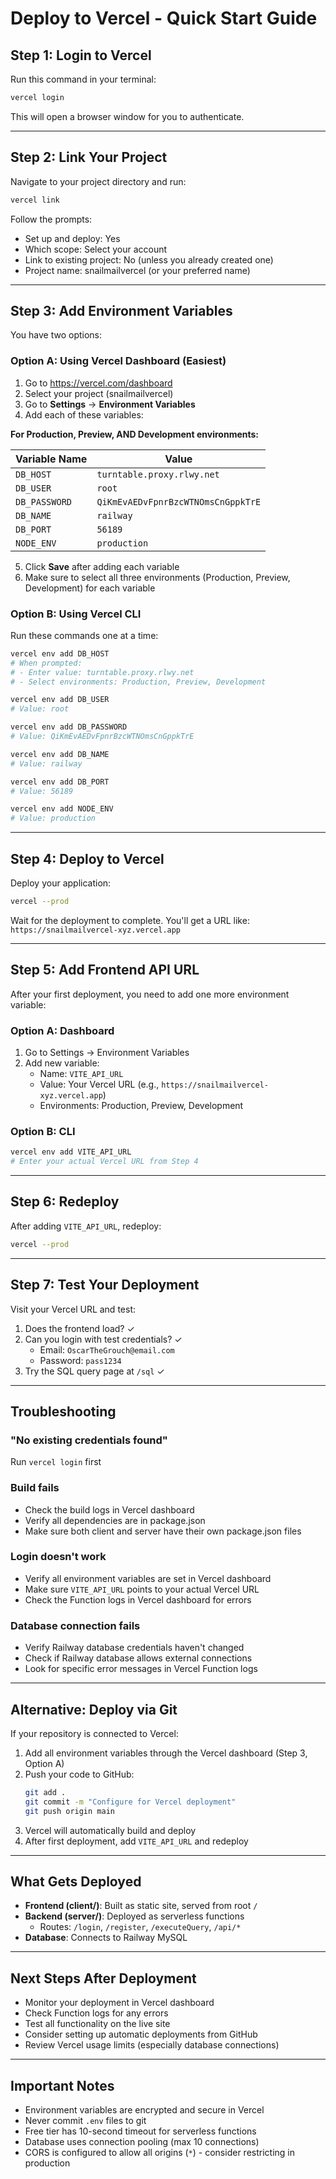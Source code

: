 # Deploy to Vercel - Quick Start Guide

## Step 1: Login to Vercel

Run this command in your terminal:

```bash
vercel login
```

This will open a browser window for you to authenticate.

---

## Step 2: Link Your Project

Navigate to your project directory and run:

```bash
vercel link
```

Follow the prompts:
- Set up and deploy: Yes
- Which scope: Select your account
- Link to existing project: No (unless you already created one)
- Project name: snailmailvercel (or your preferred name)

---

## Step 3: Add Environment Variables

You have two options:

### Option A: Using Vercel Dashboard (Easiest)

1. Go to https://vercel.com/dashboard
2. Select your project (snailmailvercel)
3. Go to **Settings** → **Environment Variables**
4. Add each of these variables:

**For Production, Preview, AND Development environments:**

| Variable Name | Value |
|--------------|-------|
| `DB_HOST` | `turntable.proxy.rlwy.net` |
| `DB_USER` | `root` |
| `DB_PASSWORD` | `QiKmEvAEDvFpnrBzcWTNOmsCnGppkTrE` |
| `DB_NAME` | `railway` |
| `DB_PORT` | `56189` |
| `NODE_ENV` | `production` |

5. Click **Save** after adding each variable
6. Make sure to select all three environments (Production, Preview, Development) for each variable

### Option B: Using Vercel CLI

Run these commands one at a time:

```bash
vercel env add DB_HOST
# When prompted:
# - Enter value: turntable.proxy.rlwy.net
# - Select environments: Production, Preview, Development

vercel env add DB_USER
# Value: root

vercel env add DB_PASSWORD
# Value: QiKmEvAEDvFpnrBzcWTNOmsCnGppkTrE

vercel env add DB_NAME
# Value: railway

vercel env add DB_PORT
# Value: 56189

vercel env add NODE_ENV
# Value: production
```

---

## Step 4: Deploy to Vercel

Deploy your application:

```bash
vercel --prod
```

Wait for the deployment to complete. You'll get a URL like: `https://snailmailvercel-xyz.vercel.app`

---

## Step 5: Add Frontend API URL

After your first deployment, you need to add one more environment variable:

### Option A: Dashboard

1. Go to Settings → Environment Variables
2. Add new variable:
   - Name: `VITE_API_URL`
   - Value: Your Vercel URL (e.g., `https://snailmailvercel-xyz.vercel.app`)
   - Environments: Production, Preview, Development

### Option B: CLI

```bash
vercel env add VITE_API_URL
# Enter your actual Vercel URL from Step 4
```

---

## Step 6: Redeploy

After adding `VITE_API_URL`, redeploy:

```bash
vercel --prod
```

---

## Step 7: Test Your Deployment

Visit your Vercel URL and test:

1. Does the frontend load? ✓
2. Can you login with test credentials? ✓
   - Email: `OscarTheGrouch@email.com`
   - Password: `pass1234`
3. Try the SQL query page at `/sql` ✓

---

## Troubleshooting

### "No existing credentials found"
Run `vercel login` first

### Build fails
- Check the build logs in Vercel dashboard
- Verify all dependencies are in package.json
- Make sure both client and server have their own package.json files

### Login doesn't work
- Verify all environment variables are set in Vercel dashboard
- Make sure `VITE_API_URL` points to your actual Vercel URL
- Check the Function logs in Vercel dashboard for errors

### Database connection fails
- Verify Railway database credentials haven't changed
- Check if Railway database allows external connections
- Look for specific error messages in Vercel Function logs

---

## Alternative: Deploy via Git

If your repository is connected to Vercel:

1. Add all environment variables through the Vercel dashboard (Step 3, Option A)
2. Push your code to GitHub:
   ```bash
   git add .
   git commit -m "Configure for Vercel deployment"
   git push origin main
   ```
3. Vercel will automatically build and deploy
4. After first deployment, add `VITE_API_URL` and redeploy

---

## What Gets Deployed

- **Frontend (client/)**: Built as static site, served from root `/`
- **Backend (server/)**: Deployed as serverless functions
  - Routes: `/login`, `/register`, `/executeQuery`, `/api/*`
- **Database**: Connects to Railway MySQL

---

## Next Steps After Deployment

- Monitor your deployment in Vercel dashboard
- Check Function logs for any errors
- Test all functionality on the live site
- Consider setting up automatic deployments from GitHub
- Review Vercel usage limits (especially database connections)

---

## Important Notes

- Environment variables are encrypted and secure in Vercel
- Never commit `.env` files to git
- Free tier has 10-second timeout for serverless functions
- Database uses connection pooling (max 10 connections)
- CORS is configured to allow all origins (`*`) - consider restricting in production
